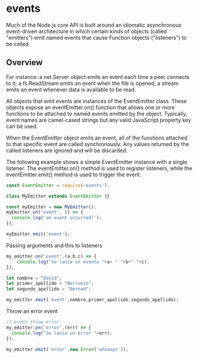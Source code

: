 # events

Much of the Node.js core API is built around an idiomatic asynchronous event-driven architecture in which certain kinds of objects (called "emitters") emit named events that cause Function objects ("listeners") to be called.


## Overview

For instance: a net.Server object emits an event each time a peer connects to it; a fs.ReadStream emits an event when the file is opened; a stream emits an event whenever data is available to be read.

All objects that emit events are instances of the EventEmitter class. These objects expose an eventEmitter.on() function that allows one or more functions to be attached to named events emitted by the object. Typically, event names are camel-cased strings but any valid JavaScript property key can be used.

When the EventEmitter object emits an event, all of the functions attached to that specific event are called synchronously. Any values returned by the called listeners are ignored and will be discarded.

The following example shows a simple EventEmitter instance with a single listener. The eventEmitter.on() method is used to register listeners, while the eventEmitter.emit() method is used to trigger the event.

```js
const EventEmitter = require('events');

class MyEmitter extends EventEmitter {}

const myEmitter = new MyEmitter();
myEmitter.on('event', () => {
  console.log('an event occurred!');
});

myEmitter.emit('event');
```

Passing arguments and this to listeners

```js
my_emitter.on('event',(a,b,c) => {
    console.log("Se lanza un evento "+a+ " "+b+" "+c);
});

let nombre = "David";
let primer_apellido = "Berruezo";
let segundo_apellido = "Bernad";

my_emitter.emit('event',nombre,primer_apellido,segundo_apellido);
```

Throw an error event

```js
// event throw error
my_emitter.on('error',(err) => {
  console.log("Se lanza un error "+err);
});

my_emitter.emit('error',new Error('whooops'));
```